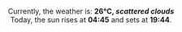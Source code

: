 <p  align="center"><br/>Currently, the weather is: <b> 26°C, <i>scattered clouds</i></b></br>Today, the sun rises at <b>04:45</b> and sets at <b>19:44</b>.</p>